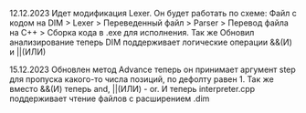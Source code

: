 12.12.2023
Идет модификация Lexer.
Он будет работать по схеме:
Файл с кодом на DIM > Lexer > Переведенный файл > Parser > Перевод файла на C++ > Сборка кода в .exe для исполнения.
Так же Обновил анализирование теперь DIM поддерживает логические операции &&(И) и ||(ИЛИ) 

15.12.2023
Обновлен метод Advance теперь он принимает аргумент step для пропуска какого-то числа позиций, по дефолту равен 1.
Так же вместо &&(И) теперь and, ||(ИЛИ) - or.
И теперь interpreter.cpp поддерживает чтение файлов с расширением .dim
